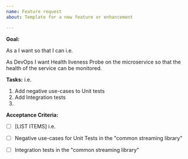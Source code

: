 ```yaml
---
name: Feature request
about: Template for a new feature or enhancement

---
```


**Goal:**

As a <USER PERSONA> I want <FEATURE> so that I can <PURPOSE of FEATURE>
i.e.

As DevOps I want Health liveness Probe on the microservice so that the health of the service can be monitored.


**Tasks:**
  i.e.
  1.  Add negative use-cases to Unit tests
  2.  Add Integration tests
  3.


**Acceptance Criteria:**

  - [ ] [LIST ITEMS]
  i.e.

  - [ ] Negative use-cases for Unit Tests in the "common streaming library"
  - [ ] Integration tests in the "common streaming library"
